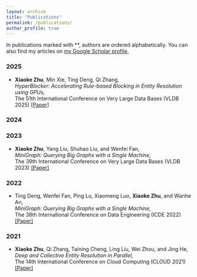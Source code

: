 ```yaml
---
layout: archive
title: "Publications"
permalink: /publications/
author_profile: true
---
```


In publications marked with **, authors are ordered alphabetically.
You can also find my articles on <u><a href="https://scholar.google.com/citations?user=Zu3XLB8AAAAJ&hl=en">my Google Scholar profile</a>.</u>


### 2025

<ul>   
  <li>
    <p>
      <b>Xiaoke Zhu</b>, Min Xie, Ting Deng, Qi Zhang, <br />
      <em>HyperBlocker: Accelerating Rule-based Blocking in Entity Resolution using GPUs,</em><br />
      The 51th International Conference on Very Large Data Bases (VLDB 2025) 
      <a href="publication/2025-05-HyperBlocker.pdf">[Paper]</a>
    </p>
  </li>
</ul>

### 2024

### 2023

<ul>   
  <li>
    <p>
      <b>Xiaoke Zhu</b>, Yang Liu, Shuhao Liu, and Wenfei Fan, <br />
      <em>MiniGraph: Querying Big Graphs with a Single Machine,</em><br />
      The 39th International Conference on Very Large Data Bases (VLDB 2023) 
      <a href="publication/2025-05-HyperBlocker.pdf">[Paper]</a>
    </p>
  </li>
</ul>

### 2022

<ul>   
  <li>
    <p>
      Ting Deng, Wenfei Fan, Ping Lu, Xiaomeng Luo, <b>Xiaoke Zhu</b>, and Wanhe An, <br />
      <em>MiniGraph: Querying Big Graphs with a Single Machine,</em><br />
      The 38th International Conference on Data Engineering (ICDE 2022)
      <a href="publication/2025-05-HyperBlocker.pdf">[Paper]</a>
    </p>
  </li>
</ul>

### 2021

<ul>   
  <li>
    <p>
      <b>Xiaoke Zhu</b>, Qi Zhang, Taining Cheng, Ling Liu, Wei Zhou, and Jing He, <br />
      <em>Deep and Collective Entity Resolution in Parallel,</em><br />
      The 14th International Conference on Cloud Computing (CLOUD 2021)
      <a href="publication/2025-05-HyperBlocker.pdf">[Paper]</a>
    </p>
  </li>
</ul>


<!--

{% include base_path %}

{% for post in site.publications reversed %}
  {% include archive-single.html %}
{% endfor %}
-->
